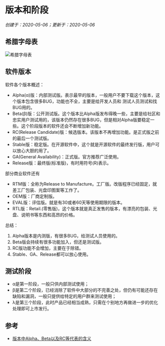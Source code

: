 # 版本和阶段

*创建于：2020-05-06；更新于：2020-05-06*

## 希腊字母表

![希腊字母表](https://gitee.com/gitsdn/img/raw/master/img/20200614144931.jpg)

## 软件版本

软件各个版本概述：

- Alpha(α)版：内部测试版。表示最早的版本，一般用户不要下载这个版本，这个版本包含很多BUG，功能也不全，主要是给开发人员和 测试人员测试和找BUG用的。
- Beta(β)版：公开测试版。这个版本比Alpha版发布得晚一些，主要是给社区和忠实用户测试用的，该版本仍然存在很多BUG，但是相对Alpha版要稳定一些。这个阶段版本的软件还会不断增加新功能。
- RC(Release Candidate)版：候选版本。该版本不再增加功能。是正式版之前的最后一个测试版。
- Stable版：稳定版。在开源软件中，这个就是开源软件的最终发行版，用户可以放心大胆的用了。
- GA(General Availability)：正式版。官方推荐广泛使用。
- Release版：最终版(标准版)，有时用符号(R)表示。

部分商业软件还有
- RTM版：全称为Release to Manufacture。工厂版。改版程序已经固定，就差工厂包装、光盘印图案等工作了。
- OEM版：厂商定制版。
- EVAL版：评估版。就是有30或者60天等使用期限的版本。
- RTL版：Retail.(零售版)，这个版本就是真正发售的版本，有漂亮的包装、光盘、说明书等东西和高昂的价格。

总结：
1. Alpha版本是内测版，有很多BUG，给测试人员使用的。
2. Beta版会持续有很多功能加入，但还是测试版。
3. RC版功能不会增加，主要在于除错。
4. Stable、GA、Release都可以放心使用。

## 测试阶段

- α是第一阶段，一般只供内部测试使用；
- β是第二个阶段，已经消除了软件中大部分的不完善之处，但仍有可能还存在缺陷和漏洞，一般只提供给特定的用户群来测试使用；
- λ是第三个阶段，此时产品已经相当成熟，只需在个别地方再做进一步的优化处理即可上市发行。

## 参考

- [版本中Alpha、Beta以及RC等代表的含义](https://blog.csdn.net/test1280/article/details/70880183)


